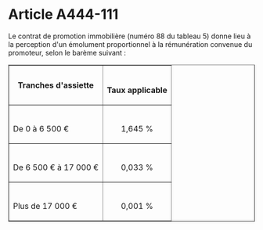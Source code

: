 # Article A444-111

<p>Le contrat de promotion immobilière (numéro 88 du tableau 5) donne lieu à la perception d'un émolument proportionnel à la rémunération convenue du promoteur, selon le barème suivant :</p><table border='1'><tbody><tr><th>Tranches d'assiette</th><th><br/>

Taux applicable</th></tr><tr><td align='left'><br/>

De 0 à 6 500 €</td><td align='center'><br/>

1,645 %</td></tr><tr><td align='left'><br/>

De 6 500 € à 17 000 €</td><td align='center'><br/>

0,033 %</td></tr><tr><td align='left'><br/>

Plus de 17 000 €</td><td align='center'><br/>

0,001 %</td></tr></tbody></table>